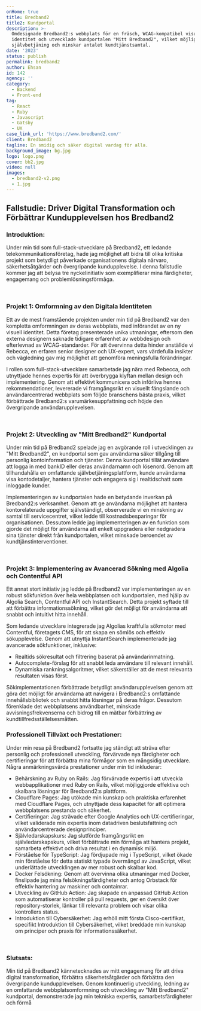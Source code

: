 ```yaml
---
onHome: true
title: Bredband2
title2: Kundportal
description: >-
  Omdesignade Bredband2:s webbplats för en fräsch, WCAG-kompatibel visuell
  identitet och utvecklade kundportalen "Mitt Bredband2", vilket möjliggör säker
  självbetjäning och minskar antalet kundtjänstsamtal.
date: '2023'
status: publish
permalink: bredband2
author: Ehsan
id: 142
agency: ''
category:
  - Backend
  - Front-end
tag:
  - React
  - Ruby
  - Javascript
  - Gatsby
  - UX
case_link_url: 'https://www.bredband2.com/'
client: Bredband2
tagline: En smidig och säker digital vardag för alla.
background_image: bg.jpg
logo: logo.png
cover: bb2.jpg
video: null
images:
  - bredband2-v2.png
  - 1.jpg
---
```

<h2> Fallstudie: Driver Digital Transformation och Förbättrar Kundupplevelsen hos Bredband2</h2>

<h3>Introduktion: </h3>

<p>Under min tid som full-stack-utvecklare på Bredband2, ett ledande telekommunikationsföretag, hade jag möjlighet att bidra till olika kritiska projekt som betydligt påverkade organisationens digitala närvaro, säkerhetsåtgärder och övergripande kundupplevelse. I denna fallstudie kommer jag att belysa tre nyckelinitiativ som exemplifierar mina färdigheter, engagemang och problemlösningsförmåga. </p>

<br />
<h3>Projekt 1: Omformning av den Digitala Identiteten </h3>

<p>Ett av de mest framstående projekten under min tid på Bredband2 var den kompletta omformningen av deras webbplats, med införandet av en ny visuell identitet. Detta företag presenterade unika utmaningar, eftersom den externa designern saknade tidigare erfarenhet av webbdesign och efterlevnad av WCAG-standarder. För att övervinna detta hinder anställde vi Rebecca, en erfaren senior designer och UX-expert, vars värdefulla insikter och vägledning gav mig möjlighet att genomföra meningsfulla förändringar.</p>

<p>I rollen som full-stack-utvecklare samarbetade jag nära med Rebecca, och utnyttjade hennes expertis för att överbrygga klyftan mellan design och implementering. Genom att effektivt kommunicera och införliva hennes rekommendationer, levererade vi framgångsrikt en visuellt fängslande och användarcentrerad webbplats som följde branschens bästa praxis, vilket förbättrade Bredband2:s varumärkesuppfattning och höjde den övergripande användarupplevelsen.</p>

<br />
<h3> Projekt 2: Utveckling av "Mitt Bredband2" Kundportal </h3>

<p>Under min tid på Bredband2 spelade jag en avgörande roll i utvecklingen av "Mitt Bredband2", en kundportal som gav användarna säker tillgång till personlig kontoinformation och tjänster. Denna kundportal tillät användare att logga in med bankID eller deras användarnamn och lösenord. Genom att tillhandahålla en omfattande självbetjäningsplattform, kunde användarna visa kontodetaljer, hantera tjänster och engagera sig i realtidschatt som inloggade kunder.</p>

<p>Implementeringen av kundportalen hade en betydande inverkan på Bredband2:s verksamhet. Genom att ge användarna möjlighet att hantera kontorelaterade uppgifter självständigt, observerade vi en minskning av samtal till servicecentret, vilket ledde till kostnadsbesparingar för organisationen. Dessutom ledde jag implementeringen av en funktion som gjorde det möjligt för användarna att enkelt uppgradera eller nedgradera sina tjänster direkt från kundportalen, vilket minskade beroendet av kundtjänstinterventioner.</p>

<br />

<h3>Projekt 3: Implementering av Avancerad Sökning med Algolia och Contentful API</h3> <p>Ett annat stort initiativ jag ledde på Bredband2 var implementeringen av en robust sökfunktion över hela webbplatsen och kundportalen, med hjälp av Algolia Search, Contentful API och InstantSearch. Detta projekt syftade till att förbättra informationssökning, vilket gör det möjligt för användarna att snabbt och intuitivt hitta innehåll. </p> <p>Som ledande utvecklare integrerade jag Algolias kraftfulla sökmotor med Contentful, företagets CMS, för att skapa en sömlös och effektiv sökupplevelse. Genom att utnyttja InstantSearch implementerade jag avancerade sökfunktioner, inklusive:</p> <ul> <li>Realtids sökresultat och filtrering baserat på användarinmatning.</li> <li>Autocomplete-förslag för att snabbt leda användare till relevant innehåll.</li> <li>Dynamiska rankningsalgoritmer, vilket säkerställer att de mest relevanta resultaten visas först.</li> </ul> <p>Sökimplementationen förbättrade betydligt användarupplevelsen genom att göra det möjligt för användarna att navigera i Bredband2:s omfattande innehållsbibliotek och snabbt hitta lösningar på deras frågor. Dessutom förenklade det webbplatsens användbarhet, minskade avvisningsfrekvenserna och bidrog till en mätbar förbättring av kundtillfredsställelsesmåtten.</p>

<h3>Professionell Tillväxt och Prestationer:</h3>

<p> Under min resa på Bredband2 fortsatte jag ständigt att sträva efter personlig och professionell utveckling, förvärvade nya färdigheter och certifieringar för att förbättra mina förmågor som en mångsidig utvecklare. Några anmärkningsvärda prestationer under min tid inkluderar:</p>

<ul>
    <li>Behärskning av Ruby on Rails: Jag förvärvade expertis i att utveckla webbapplikationer med Ruby on Rails, vilket möjliggjorde effektiva och skalbara lösningar för Bredband2:s plattform.</li>
    <li>Cloudflare Pages: Jag utökade min kunskap och praktiska erfarenhet med Cloudflare Pages, och utnyttjade dess kapacitet för att optimera webbplatsens prestanda och säkerhet. </li>
    <li>Certifieringar: Jag strävade efter Google Analytics och UX-certifieringar, vilket validerade min expertis inom datadriven beslutsfattning och användarcentrerade designprinciper.</li>
    <li>Självledarskapskurs: Jag slutförde framgångsrikt en självledarskapskurs, vilket förbättrade min förmåga att hantera projekt, samarbeta effektivt och driva resultat i en dynamisk miljö.</li>
    <li>Förståelse för TypeScript: Jag fördjupade mig i TypeScript, vilket ökade min förståelse för detta statiskt typade övermängd av JavaScript, vilket underlättade utvecklingen av mer robust och skalbar kod.</li>
    <li>Docker Felsökning: Genom att övervinna olika utmaningar med Docker, finslipade jag mina felsökningsfärdigheter och antog Orbstack för effektiv hantering av maskiner och containrar.</li>
    <li>Utveckling av GitHub Action: Jag skapade en anpassad GitHub Action som automatiserar kontroller på pull requests, ger en översikt över repository-storlek, länkar till relevanta problem och visar olika kontrollers status.</li>
    <li>Introduktion till Cybersäkerhet: Jag erhöll mitt första Cisco-certifikat, specifikt Introduktion till Cybersäkerhet, vilket breddade min kunskap om principer och praxis för informationssäkerhet.</li>

</ul>
<br />
<h3>Slutsats:</h3>

<p>
Min tid på Bredband2 kännetecknades av mitt engagemang för att driva digital transformation, förbättra säkerhetsåtgärder och förbättra den övergripande kundupplevelsen. Genom kontinuerlig utveckling, ledning av en omfattande webbplatsomformning och utveckling av "Mitt Bredband2" kundportal, demonstrerade jag min tekniska expertis, samarbetsfärdigheter och förmå

